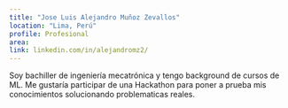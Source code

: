 ```yaml
---
title: "Jose Luis Alejandro Muñoz Zevallos"
location: "Lima, Perú"
profile: Profesional
area: 
link: linkedin.com/in/alejandromz2/
---
```


Soy bachiller de ingeniería mecatrónica y tengo background de cursos de ML. Me gustaría participar de una Hackathon para poner a prueba mis conocimientos solucionando problematicas reales.
